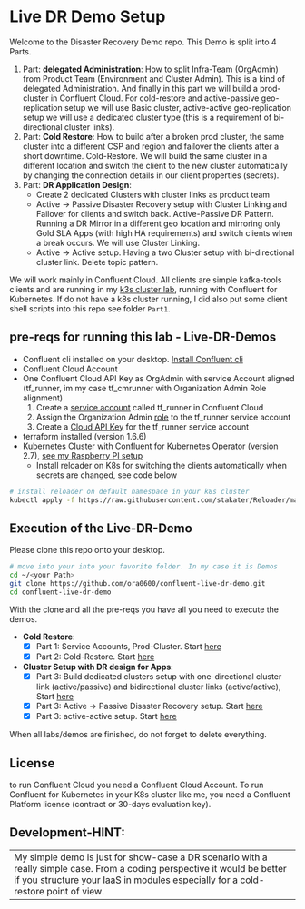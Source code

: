 # Live DR Demo Setup

Welcome to the Disaster Recovery Demo repo. This Demo is split into 4 Parts.

1. Part: **delegated Administration**: How to split Infra-Team (OrgAdmin) from Product Team (Environment and Cluster Admin). This is a kind of delegated Administration. And finally in this part we will build a prod-cluster in Confluent Cloud. For cold-restore and active-passive geo-replication setup we will use Basic cluster, active-active geo-replication setup we will use a dedicated cluster type (this is a requirement of bi-directional cluster links).
2. Part: **Cold Restore**: How to build after a broken prod cluster, the same cluster into a different CSP and region and failover the clients after a short downtime. Cold-Restore. We will build the same cluster in a different location and switch the client to the new cluster automatically by changing the connection details in our client properties (secrets).
3. Part: **DR Application Design**: 
   * Create 2 dedicated Clusters with cluster links as product team
   * Active -> Passive Disaster Recovery setup with Cluster Linking and Failover for clients and switch back. Active-Passive DR Pattern. Running a DR Mirror in a different geo location and mirroring only Gold SLA Apps (with high HA requirements) and switch clients when a break occurs. We will use Cluster Linking.
   * Active -> Active setup. Having a two Cluster setup with bi-directional cluster link. Delete topic pattern.

We will work mainly in Confluent Cloud. All clients are simple kafka-tools clients and are running in my [k3s cluster lab](https://github.com/ora0600/cfk-on-rpi), running with Confluent for Kubernetes.
If do not have a k8s cluster running, I did also put some client shell scripts into this repo see folder `Part1`.

## pre-reqs for running this lab - Live-DR-Demos

* Confluent cli installed on your desktop. [Install Confluent cli](https://docs.confluent.io/confluent-cli/current/install.html)
* Confluent Cloud Account
* One Confluent Cloud API Key as OrgAdmin with service Account aligned (tf_runner, im my case tf_cmrunner with Organization Admin Role alignment)
    1. Create a [service account](https://docs.confluent.io/cloud/current/access-management/identity/service-accounts.html) called tf_runner in Confluent Cloud
    2. Assign the Organization Admin [role](https://docs.confluent.io/cloud/current/access-management/access-control/rbac/overview.html#organizationadmin) to the tf_runner service account
    3. Create a [Cloud API Key](https://docs.confluent.io/cloud/current/access-management/authenticate/api-keys/api-keys.html#cloud-cloud-api-keys) for the tf_runner service account
* terraform installed (version 1.6.6)
* Kubernetes Cluster with Confluent for Kubernetes Operator (version 2.7), [see my Raspberry PI setup](https://github.com/ora0600/cfk-on-rpi)
  * Install reloader on K8s for switching the clients automatically when secrets are changed, see code below 

```bash
# install reloader on default namespace in your k8s cluster
kubectl apply -f https://raw.githubusercontent.com/stakater/Reloader/master/deployments/kubernetes/reloader.yaml
```

## Execution of the Live-DR-Demo

Please clone this repo onto your desktop.

```bash
# move into your into your favorite folder. In my case it is Demos
cd ~/<your Path>
git clone https://github.com/ora0600/confluent-live-dr-demo.git
cd confluent-live-dr-demo
```

With the clone and all the pre-reqs you have all you need to execute the demos.

* **Cold Restore**:
  - [x] Part 1: Service Accounts, Prod-Cluster. Start [here](part1.md)
  - [x] Part 2: Cold-Restore. Start [here](part2.md)
* **Cluster Setup with DR design for Apps**:
  - [x] Part 3: Build dedicated clusters setup with one-directional cluster link (active/passive) and bidirectional cluster links (active/active), Start [here](part3.md)
  - [x] Part 3: Active -> Passive Disaster Recovery setup. Start [here](part3.md#active-passive-cluster-setup)
  - [x] Part 3: active-active setup. Start [here](part3.md#active-passive-cluster-setup)

When all labs/demos are finished, do not forget to delete everything.

## License

to run Confluent Cloud you need a Confluent Cloud Account. To run Confluent for Kubernetes in your K8s cluster like me, you need a Confluent Platform license (contract or 30-days evaluation key).

## Development-HINT:

<table><tr><td>My simple demo is just for show-case a DR scenario with a really simple case. From a coding perspective it would be better if you structure your IaaS in modules especially for a cold-restore point of view.</td></tr></table>







